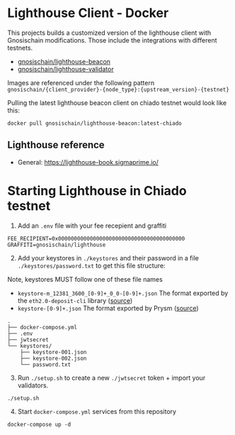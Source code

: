 # Lighthouse Client - Docker

This projects builds a customized version of the lighthouse client with Gnosischain modifications. Those include the integrations with different testnets.

- [gnosischain/lighthouse-beacon](https://hub.docker.com/repository/docker/gnosischain/lighthouse-beacon)
- [gnosischain/lighthouse-validator](https://hub.docker.com/repository/docker/gnosischain/lighthouse-validator)

Images are referenced under the following pattern `gnosischain/{client_provider}-{node_type}:{upstream_version}-{testnet}` 

Pulling the latest lighthouse beacon client on chiado testnet would look like this: 

```
docker pull gnosischain/lighthouse-beacon:latest-chiado
```

## Lighthouse reference

- General: https://lighthouse-book.sigmaprime.io/

# Starting Lighthouse in Chiado testnet

1. Add an `.env` file with your fee recepient and graffiti

```
FEE_RECIPIENT=0x0000000000000000000000000000000000000000
GRAFFITI=gnosischain/lighthouse
```

2. Add your keystores in `./keystores` and their password in a file `./keystores/password.txt` to get this file structure:

Note, keystores MUST follow one of these file names

- `keystore-m_12381_3600_[0-9]+_0_0-[0-9]+.json` The format exported by the `eth2.0-deposit-cli` library ([source](https://github.com/sigp/lighthouse/blob/2983235650811437b44199f9c94e517e948a1e9b/common/account_utils/src/validator_definitions.rs#L402))
- `keystore-[0-9]+.json` The format exported by Prysm ([source](https://github.com/sigp/lighthouse/blob/2983235650811437b44199f9c94e517e948a1e9b/common/account_utils/src/validator_definitions.rs#L411))

```
.
├── docker-compose.yml
├── .env
├── jwtsecret
└── keystores/
    ├── keystore-001.json
    ├── keystore-002.json
    └── password.txt
```

3. Run `./setup.sh` to create a new `./jwtsecret` token + import your validators.

```
./setup.sh
```

4. Start `docker-compose.yml` services from this repository

```
docker-compose up -d
```
